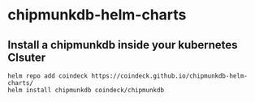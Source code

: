 # chipmunkdb-helm-charts

## Install a chipmunkdb inside your kubernetes Clsuter

```
helm repo add coindeck https://coindeck.github.io/chipmunkdb-helm-charts/
helm install chipmunkdb coindeck/chipmunkdb
```